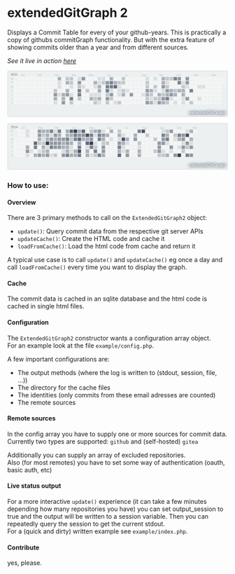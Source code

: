 extendedGitGraph 2
==================

Displays a Commit Table for every of your github-years.
This is practically a copy of githubs commitGraph functionality. 
But with the extra feature of showing commits older than a year and from different sources.

*See it live in action [here](http://www.mikescher.de/about)*

![](https://raw.githubusercontent.com/Mikescher/extendedGitGraph/master/README-DATA/preview.png)

### How to use:

#### Overview

There are 3 primary methods to call on the `ExtendedGitGraph2` object:
 - `update()`: Query commit data from the respective git server APIs
 - `updateCache()`: Create the HTML code and cache it
 - `loadFromCache()`: Load the html code from cache and return it
 
A typical use case is to call `update()` and `updateCache()` eg once a day and call `loadFromCache()` every time you want to display the graph.

#### Cache

The commit data is cached in an sqlite database and the html code is cached in single html files.

#### Configuration

The `ExtendedGitGraph2` constructor wants a configuration array object.  
For an example look at the file `example/config.php`.

A few important configurations are:
 - The output methods (where the log is written to (stdout, session, file, ...))
 - The directory for the cache files
 - The identities (only commits from these email adresses are counted)
 - The remote sources
 
#### Remote sources

In the config array you have to supply one or more sources for commit data.
Currently two types are supported: `github` and (self-hosted) `gitea`

Additionally you can supply an array of excluded repositories.  
Also (for most remotes) you have to set some way of authentication (oauth, basic auth, etc)

#### Live status output

For a more interactive `update()` experience (it can take a few minutes depending how many repositories you have) you can set output_session to true and the output will be written to a session variable.
Then you can repeatedly query the session to get the current stdout.  
For a (quick and dirty) written example see `example/index.php`.

#### Contribute

yes, please.